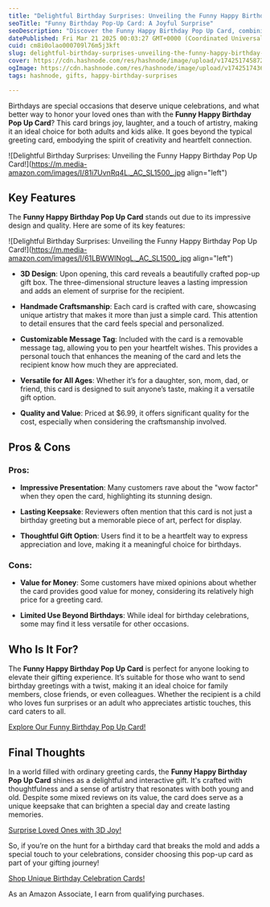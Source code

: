 ```yaml
---
title: "Delightful Birthday Surprises: Unveiling the Funny Happy Birthday Pop Up Card!"
seoTitle: "Funny Birthday Pop-Up Card: A Joyful Surprise"
seoDescription: "Discover the Funny Happy Birthday Pop Up Card, combining humor and artistry, perfect for all ages and special celebrations"
datePublished: Fri Mar 21 2025 00:03:27 GMT+0000 (Coordinated Universal Time)
cuid: cm8i0olao000709l76m5j3kft
slug: delightful-birthday-surprises-unveiling-the-funny-happy-birthday-pop-up-card
cover: https://cdn.hashnode.com/res/hashnode/image/upload/v1742517458722/c56dc799-c941-441b-81e4-7dff0d3bb45f.png
ogImage: https://cdn.hashnode.com/res/hashnode/image/upload/v1742517436998/97f8f193-9086-4dbf-8ba5-56736720de28.png
tags: hashnode, gifts, happy-birthday-surprises

---
```


Birthdays are special occasions that deserve unique celebrations, and what better way to honor your loved ones than with the **Funny Happy Birthday Pop Up Card**? This card brings joy, laughter, and a touch of artistry, making it an ideal choice for both adults and kids alike. It goes beyond the typical greeting card, embodying the spirit of creativity and heartfelt connection.

![Delightful Birthday Surprises: Unveiling the Funny Happy Birthday Pop Up Card!](https://m.media-amazon.com/images/I/81i7UvnRq4L._AC_SL1500_.jpg align="left")

## Key Features

The **Funny Happy Birthday Pop Up Card** stands out due to its impressive design and quality. Here are some of its key features:

![Delightful Birthday Surprises: Unveiling the Funny Happy Birthday Pop Up Card!](https://m.media-amazon.com/images/I/61LBWWlNogL._AC_SL1500_.jpg align="left")

* **3D Design**: Upon opening, this card reveals a beautifully crafted pop-up gift box. The three-dimensional structure leaves a lasting impression and adds an element of surprise for the recipient.
    
* **Handmade Craftsmanship**: Each card is crafted with care, showcasing unique artistry that makes it more than just a simple card. This attention to detail ensures that the card feels special and personalized.
    
* **Customizable Message Tag**: Included with the card is a removable message tag, allowing you to pen your heartfelt wishes. This provides a personal touch that enhances the meaning of the card and lets the recipient know how much they are appreciated.
    
* **Versatile for All Ages**: Whether it’s for a daughter, son, mom, dad, or friend, this card is designed to suit anyone’s taste, making it a versatile gift option.
    
* **Quality and Value**: Priced at $6.99, it offers significant quality for the cost, especially when considering the craftsmanship involved.
    

## Pros & Cons

### Pros:

* **Impressive Presentation**: Many customers rave about the "wow factor" when they open the card, highlighting its stunning design.
    
* **Lasting Keepsake**: Reviewers often mention that this card is not just a birthday greeting but a memorable piece of art, perfect for display.
    
* **Thoughtful Gift Option**: Users find it to be a heartfelt way to express appreciation and love, making it a meaningful choice for birthdays.
    

### Cons:

* **Value for Money**: Some customers have mixed opinions about whether the card provides good value for money, considering its relatively high price for a greeting card.
    
* **Limited Use Beyond Birthdays**: While ideal for birthday celebrations, some may find it less versatile for other occasions.
    

## Who Is It For?

The **Funny Happy Birthday Pop Up Card** is perfect for anyone looking to elevate their gifting experience. It’s suitable for those who want to send birthday greetings with a twist, making it an ideal choice for family members, close friends, or even colleagues. Whether the recipient is a child who loves fun surprises or an adult who appreciates artistic touches, this card caters to all.

[Explore Our Funny Birthday Pop Up Card!](https://www.amazon.com/dp/B0CHRFTJ82?tag=myreviews0fcb-20)

## Final Thoughts

In a world filled with ordinary greeting cards, the **Funny Happy Birthday Pop Up Card** shines as a delightful and interactive gift. It's crafted with thoughtfulness and a sense of artistry that resonates with both young and old. Despite some mixed reviews on its value, the card does serve as a unique keepsake that can brighten a special day and create lasting memories.

[Surprise Loved Ones with 3D Joy!](https://www.amazon.com/dp/B0CHRFTJ82?tag=myreviews0fcb-20)

So, if you’re on the hunt for a birthday card that breaks the mold and adds a special touch to your celebrations, consider choosing this pop-up card as part of your gifting journey!

[Shop Unique Birthday Celebration Cards!](https://www.amazon.com/dp/B0CHRFTJ82?tag=myreviews0fcb-20)

As an Amazon Associate, I earn from qualifying purchases.